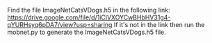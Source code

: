 Find the file ImageNetCatsVDogs.h5 in the following link:
https://drive.google.com/file/d/1iClVXOYCwBHbHV31g4-qYURHsyq6pDA7/view?usp=sharing
If it's not in the link then run the mobnet.py to generate the ImageNetCatsVDogs.h5 file.
